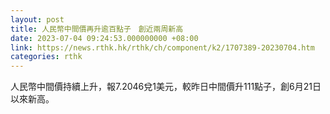 ```yaml
---
layout: post
title: 人民幣中間價再升逾百點子　創近兩周新高
date: 2023-07-04 09:24:53.000000000 +08:00
link: https://news.rthk.hk/rthk/ch/component/k2/1707389-20230704.htm
categories: rthk
---
```


人民幣中間價持續上升，報7.2046兌1美元，較昨日中間價升111點子，創6月21日以來新高。
